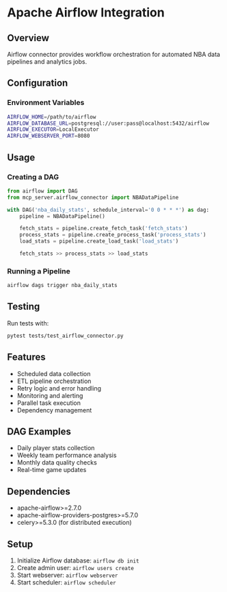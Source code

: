 # Apache Airflow Integration

## Overview
Airflow connector provides workflow orchestration for automated NBA data pipelines and analytics jobs.

## Configuration

### Environment Variables
```bash
AIRFLOW_HOME=/path/to/airflow
AIRFLOW_DATABASE_URL=postgresql://user:pass@localhost:5432/airflow
AIRFLOW_EXECUTOR=LocalExecutor
AIRFLOW_WEBSERVER_PORT=8080
```

## Usage

### Creating a DAG
```python
from airflow import DAG
from mcp_server.airflow_connector import NBADataPipeline

with DAG('nba_daily_stats', schedule_interval='0 0 * * *') as dag:
    pipeline = NBADataPipeline()

    fetch_stats = pipeline.create_fetch_task('fetch_stats')
    process_stats = pipeline.create_process_task('process_stats')
    load_stats = pipeline.create_load_task('load_stats')

    fetch_stats >> process_stats >> load_stats
```

### Running a Pipeline
```bash
airflow dags trigger nba_daily_stats
```

## Testing
Run tests with:
```bash
pytest tests/test_airflow_connector.py
```

## Features
- Scheduled data collection
- ETL pipeline orchestration
- Retry logic and error handling
- Monitoring and alerting
- Parallel task execution
- Dependency management

## DAG Examples
- Daily player stats collection
- Weekly team performance analysis
- Monthly data quality checks
- Real-time game updates

## Dependencies
- apache-airflow>=2.7.0
- apache-airflow-providers-postgres>=5.7.0
- celery>=5.3.0 (for distributed execution)

## Setup
1. Initialize Airflow database: `airflow db init`
2. Create admin user: `airflow users create`
3. Start webserver: `airflow webserver`
4. Start scheduler: `airflow scheduler`


